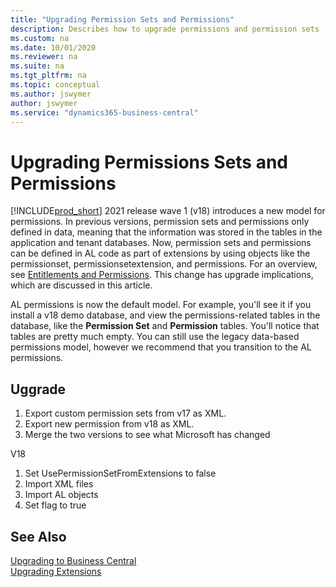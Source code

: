 ```yaml
---
title: "Upgrading Permission Sets and Permissions"
description: Describes how to upgrade permissions and permission sets 
ms.custom: na
ms.date: 10/01/2020
ms.reviewer: na
ms.suite: na
ms.tgt_pltfrm: na
ms.topic: conceptual
ms.author: jswymer
author: jswymer
ms.service: "dynamics365-business-central"
---
```


# Upgrading Permissions Sets and Permissions

[!INCLUDE[prod_short](../developer/includes/prod_short.md)] 2021 release wave 1 (v18) introduces a new model for permissions. In previous versions, permission sets and permissions only defined in data, meaning that the information was stored in the tables in the application and tenant databases. Now, permission sets and permissions can be defined in AL code as part of extensions by using objects like the permissionset, permissionsetextension, and permissions. For an overview, see [Entitlements and Permissions](). This change has upgrade implications, which are discussed in this article.

AL permissions is now the default model. For example, you'll see it if you install a v18 demo database, and view the permissions-related tables in the database, like the **Permission Set** and **Permission** tables. You'll notice that tables are pretty much empty. You can still use the legacy data-based permissions model, however we recommend that you transition to the AL permissions.

## Uggrade

1. Export custom permission sets from v17 as XML.
2. Export new permission from v18 as XML.
3. Merge the two versions to see what Microsoft has changed


V18

1. Set UsePermissionSetFromExtensions to false
2. Import XML files
3. Import AL objects
4. Set flag to true



 







## See Also  

[Upgrading to Business Central](upgrading-to-business-central.md)  
[Upgrading Extensions](../developer/devenv-upgrading-extensions.md)  
